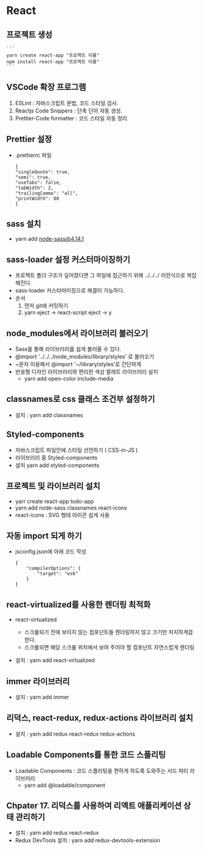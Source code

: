 # React

## 프로젝트 생성

    ```
    yarn create react-app "프로젝트 이름"
    npm install react-app "프로젝트 이름"
    ```

## VSCode 확장 프로그램

1.  ESLint : 자바스크립트 문법, 코드 스타일 검사.
2.  Reactjs Code Snippers : 단축 단어 자동 생성.
3.  Prettier-Code formatter : 코드 스타일 자동 정리

## Prettier 설정

- .prettierrc 파일
  ```
  {
  "singleQuote": true,
  "semi": true,
  "useTabs": false,
  "tabWidth": 2,
  "trailingComma": "all",
  "printWidth": 80
  }
  ```

## sass 설치

- yarn add node-sass@4.14.1

## sass-loader 설정 커스터마이징하기

- 프로젝트 폴더 구조가 깊어졌다면 그 파일에 접근하기 위해 ../../../ 이런식으로 복잡해진다.
- sass-loader 커스타마이징으로 해결이 가능하다.
- 순서
  1. 먼저 git에 커밋하기
  2. yarn eject -> react-script eject -> y

## node_modules에서 라이브러리 불러오기

- Sass를 통해 라이브러리를 쉽게 불러올 수 있다.
- @import '../../../node_modules/library/styles' 로 불러오기
- ~문자 이용해서 @import '~/library/styles'로 간단하게
- 반응형 디자인 라이브러리와 편리한 색상 팔레트 라이브러리 설치
  - yarn add open-color include-media

## classnames로 css 클래스 조건부 설정하기

- 설치 : yarn add classnames

## Styled-components

- 자바스크립트 파일안에 스타일 선언하기 ( CSS-in-JS )
- 라이브러리 중 Styled-components
- 설치 yarn add styled-components

## 프로젝트 및 라이브러리 설치

- yarr create react-app todo-app
- yarn add node-sass classnames react-icons
- react-icons : SVG 형태 아이콘 쉽게 사용

## 자동 import 되게 하기

- jsconfig.json에 아래 코드 작성

  ```
  {
      "compilerOptions": {
          "target": "es6"
      }
  }
  ```

## react-virtualized를 사용한 렌더링 최적화

- react-virtualized

  - 스크롤되기 전에 보이지 않는 컴포넌트들 렌더링하지 않고 크기만 차지하게끔 한다.
  - 스크롤되면 해당 스크롤 위치에서 보여 주어야 할 컴포넌트 자연스럽게 렌더링

- 설치 : yarn add react-virtualized

## immer 라이브러리

- 설치 : yarn add immer

## 리덕스, react-redux, redux-actions 라이브러리 설치

- 설치 : yarn add redux react-redux redux-actions

## Loadable Components를 통한 코드 스플리팅

- Loadable Components : 코드 스플리팅을 편하게 하도록 도와주는 서드 파티 라이브러리
  - yarn add @loadable/component

## Chpater 17. 리덕스를 사용하여 리액트 애플리케이션 상태 관리하기

- 설치 : yarn add redux react-redux
- Redux DevTools 설치 : yarn add redux-devtools-extension
